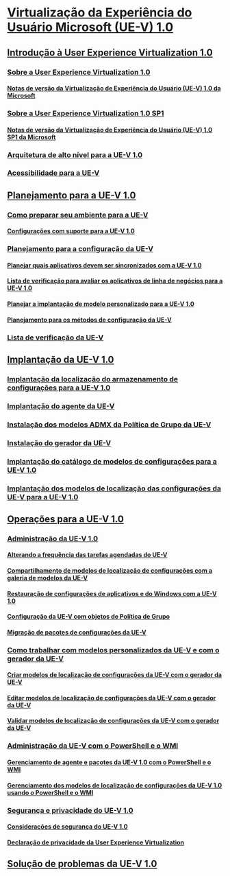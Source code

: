 # [Virtualização da Experiência do Usuário Microsoft (UE-V) 1.0](index.md)
## [Introdução à User Experience Virtualization 1.0](getting-started-with-user-experience-virtualization-10.md)
### [Sobre a User Experience Virtualization 1.0](about-user-experience-virtualization-10.md)
#### [Notas de versão da Virtualização de Experiência do Usuário (UE-V) 1.0 da Microsoft](microsoft-user-experience-virtualization--ue-v--10-release-notes.md)
### [Sobre a User Experience Virtualization 1.0 SP1](about-user-experience-virtualization-10-sp1.md)
#### [Notas de versão da Virtualização de Experiência do Usuário (UE-V) 1.0 SP1 da Microsoft](microsoft-user-experience-virtualization--ue-v--10-sp1-release-notes.md)
### [Arquitetura de alto nível para a UE-V 1.0](high-level-architecture-for-ue-v-10.md)
### [Acessibilidade para a UE-V](accessibility-for-ue-v.md)
## [Planejamento para a UE-V 1.0](planning-for-ue-v-10.md)
### [Como preparar seu ambiente para a UE-V](preparing-your-environment-for-ue-v.md)
#### [Configurações com suporte para a UE-V 1.0](supported-configurations-for-ue-v-10.md)
### [Planejamento para a configuração da UE-V](planning-for-ue-v-configuration.md)
#### [Planejar quais aplicativos devem ser sincronizados com a UE-V 1.0](planning-which-applications-to-synchronize-with-ue-v-10.md)
#### [Lista de verificação para avaliar os aplicativos de linha de negócios para a UE-V 1.0](checklist-for-evaluating-line-of-business-applications-for-ue-v-10.md)
#### [Planejar a implantação de modelo personalizado para a UE-V 1.0](planning-for-custom-template-deployment-for-ue-v-10.md)
#### [Planejamento para os métodos de configuração da UE-V](planning-for-ue-v-configuration-methods.md)
### [Lista de verificação da UE-V](ue-v-checklist.md)
## [Implantação da UE-V 1.0](deploying-ue-v-10.md)
### [Implantação da localização do armazenamento de configurações para a UE-V 1.0](deploying-the-settings-storage-location-for-ue-v-10.md)
### [Implantação do agente da UE-V](deploying-the-ue-v-agent.md)
### [Instalação dos modelos ADMX da Política de Grupo da UE-V](installing-the-ue-v-group-policy-admx-templates.md)
### [Instalação do gerador da UE-V](installing-the-ue-v-generator.md)
### [Implantação do catálogo de modelos de configurações para a UE-V 1.0](deploying-the-settings-template-catalog-for-ue-v-10.md)
### [Implantação dos modelos de localização das configurações da UE-V para a UE-V 1.0](deploying-ue-v-settings-location-templates-for-ue-v-10.md)
## [Operações para a UE-V 1.0](operations-for-ue-v-10.md)
### [Administração da UE-V 1.0](administering-ue-v-10.md)
#### [Alterando a frequência das tarefas agendadas do UE-V](changing-the-frequency-of-ue-v-scheduled-tasks.md)
#### [Compartilhamento de modelos de localização de configurações com a galeria de modelos da UE-V](sharing-settings-location-templates-with-the-ue-v-template-gallery.md)
#### [Restauração de configurações de aplicativos e do Windows com a UE-V 1.0](restoring-application-and-windows-settings-synchronized-with-ue-v-10.md)
#### [Configuração da UE-V com objetos de Política de Grupo](configuring-ue-v-with-group-policy-objects.md)
#### [Migração de pacotes de configurações da UE-V](migrating-ue-v-settings-packages.md)
### [Como trabalhar com modelos personalizados da UE-V e com o gerador da UE-V](working-with-custom-ue-v-templates-and-the-ue-v-generator.md)
#### [Criar modelos de localização de configurações da UE-V com o gerador da UE-V](create-ue-v-settings-location-templates-with-the-ue-v-generator.md)
#### [Editar modelos de localização de configurações da UE-V com o gerador da UE-V](edit-ue-v-settings-location-templates-with-the-ue-v-generator.md)
#### [Validar modelos de localização de configurações da UE-V com o gerador da UE-V](validate-ue-v-settings-location-templates-with-ue-v-generator.md)
### [Administração da UE-V com o PowerShell e o WMI](administering-ue-v-with-powershell-and-wmi.md)
#### [Gerenciamento de agente e pacotes da UE-V 1.0 com o PowerShell e o WMI](managing-the-ue-v-10-agent-and-packages-with-powershell-and-wmi.md)
#### [Gerenciamento dos modelos de localização de configurações da UE-V 1.0 usando o PowerShell e o WMI](managing-ue-v-10-settings-location-templates-using-powershell-and-wmi.md)
### [Segurança e privacidade do UE-V 1.0](security-and-privacy-for-ue-v-10.md)
#### [Considerações de segurança do UE-V 1.0](ue-v-10-security-considerations.md)
#### [Declaração de privacidade da User Experience Virtualization](user-experience-virtualization-privacy-statement.md)
## [Solução de problemas da UE-V 1.0](troubleshooting-ue-v-10.md)

